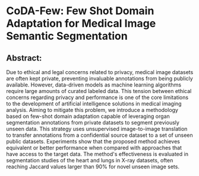 # CoDA-Few: Few Shot Domain Adaptation for Medical Image Semantic Segmentation

## Abstract:

Due to ethical and legal concerns related to privacy, medical image datasets are often kept private, preventing invaluable annotations from being publicly available. However, data-driven models as machine learning algorithms require large amounts of curated labeled data. This tension between ethical concerns regarding privacy and  performance is one of the core limitations to the development of artificial intelligence solutions in medical imaging analysis. Aiming to mitigate this problem, we introduce a methodology based on few-shot domain adaptation capable of leveraging organ segmentation annotations from private datasets to segment previously unseen data. This strategy uses unsupervised image-to-image translation to transfer annotations from a confidential source dataset to a set of unseen public datasets. Experiments show that the proposed method achieves equivalent or better performance when compared with approaches that have access to the target data. The method's effectiveness is evaluated in segmentation studies of the heart and lungs in X-ray datasets, often reaching Jaccard values larger than 90\% for novel unseen image sets.